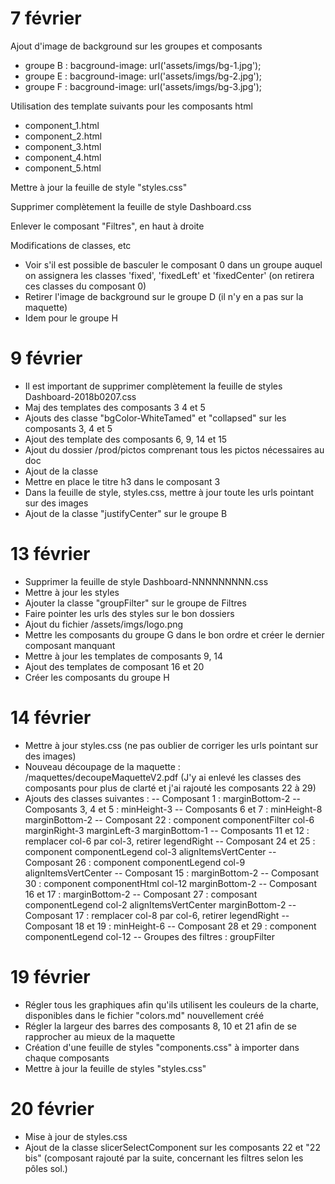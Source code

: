 # 7 février #

Ajout d'image de background sur les groupes et composants
- groupe B : bacground-image: url('assets/imgs/bg-1.jpg');
- groupe E : bacground-image: url('assets/imgs/bg-2.jpg');
- groupe F : bacground-image: url('assets/imgs/bg-3.jpg');

Utilisation des template suivants pour les composants html
- component_1.html
- component_2.html
- component_3.html
- component_4.html
- component_5.html

Mettre à jour la feuille de style "styles.css"

Supprimer complètement la feuille de style Dashboard.css

Enlever le composant "Filtres", en haut à droite

Modifications de classes, etc
- Voir s'il est possible de basculer le composant 0 dans un groupe auquel on assignera les classes 'fixed', 'fixedLeft' et 'fixedCenter' (on retirera ces classes du composant 0)
- Retirer l'image de background sur le groupe D (il n'y en a pas sur la maquette)
- Idem pour le groupe H

# 9 février #

- Il est important de supprimer complètement la feuille de styles Dashboard-2018b0207.css
- Maj des templates des composants 3 4 et 5
- Ajouts des classe "bgColor-WhiteTamed" et "collapsed" sur les composants 3, 4 et 5
- Ajout des template des composants 6, 9, 14 et 15
- Ajout du dossier /prod/pictos comprenant tous les pictos nécessaires au doc
- Ajout de la classe
- Mettre en place le titre h3 dans le composant 3
- Dans la feuille de style, styles.css, mettre à jour toute les urls pointant sur des images
- Ajout de la classe "justifyCenter" sur le groupe B

# 13 février #

- Supprimer la feuille de style Dashboard-NNNNNNNNN.css
- Mettre à jour les styles
- Ajouter la classe "groupFilter" sur le groupe de Filtres
- Faire pointer les urls des styles sur le bon dossiers
- Ajout du fichier /assets/imgs/logo.png
- Mettre les composants du groupe G dans le bon ordre et créer le dernier composant manquant
- Mettre à jour les templates de composants 9, 14
- Ajout des templates de composant 16 et 20
- Créer les composants du groupe H

# 14 février #

- Mettre à jour styles.css (ne pas oublier de corriger les urls pointant sur des images)
- Nouveau découpage de la maquette : /maquettes/decoupeMaquetteV2.pdf (J'y ai enlevé les classes des composants pour plus de clarté et j'ai rajouté les composants 22 à 29)
- Ajouts des classes suivantes :
-- Composant 1 : marginBottom-2
-- Composants 3, 4 et 5 : minHeight-3
-- Composants 6 et 7 : minHeight-8 marginBottom-2
-- Composant 22 : component componentFilter col-6 marginRight-3 marginLeft-3 marginBottom-1
-- Composants 11 et 12 : remplacer col-6 par col-3, retirer legendRight
-- Composant 24 et 25 : component componentLegend col-3 alignItemsVertCenter
-- Composant 26 : component componentLegend col-9 alignItemsVertCenter
-- Composant 15 : marginBottom-2
-- Composant 30 : component componentHtml col-12 marginBottom-2
-- Composant 16 et 17 : marginBottom-2
-- Composant 27 : composant componentLegend col-2 alignItemsVertCenter marginBottom-2
-- Composant 17 : remplacer col-8 par col-6, retirer legendRight
-- Composant 18 et 19 : minHeight-6
-- Composant 28 et 29 : component componentLegend col-12
-- Groupes des filtres : groupFilter

# 19 février #

- Régler tous les graphiques afin qu'ils utilisent les couleurs de la charte, disponibles dans le fichier "colors.md" nouvellement créé
- Régler la largeur des barres des composants 8, 10 et 21 afin de se rapprocher au mieux de la maquette
- Création d'une feuille de styles "components.css" à importer dans chaque composants
- Mettre à jour la feuille de styles "styles.css"


# 20 février #

- Mise à jour de styles.css
- Ajout de la classe slicerSelectComponent sur les composants 22 et "22 bis" (composant rajouté par la suite, concernant les filtres selon les pôles sol.)
